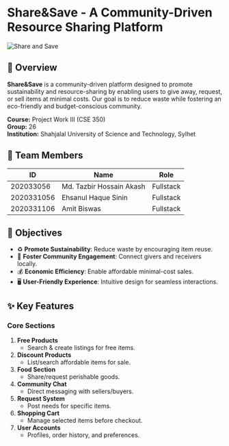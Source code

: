 # Share&Save - A Community-Driven Resource Sharing Platform

![Share and Save](https://images.yourstory.com/cs/5/79900dd0d91311e8a16045a90309d734/sustfeat-1648026643180.jpg?w=1152&fm=auto&ar=2:1&mode=crop&crop=faces)

## 📌 Overview
**Share&Save** is a community-driven platform designed to promote sustainability and resource-sharing by enabling users to give away, request, or sell items at minimal costs. Our goal is to reduce waste while fostering an eco-friendly and budget-conscious community.

**Course:** Project Work III (CSE 350)  
**Group:** 26  
**Institution:** Shahjalal University of Science and Technology, Sylhet


## 👥 Team Members
| ID          | Name                     | Role      |
|-------------|--------------------------|-----------|
| 202033056   | Md. Tazbir Hossain Akash | Fullstack |
| 2020331056  | Ehsanul Haque Sinin      | Fullstack |
| 2020331106  | Amit Biswas              | Fullstack |


## 🎯 Objectives
- ♻️ **Promote Sustainability**: Reduce waste by encouraging item reuse.
- 🤝 **Foster Community Engagement**: Connect givers and receivers locally.
- 💰 **Economic Efficiency**: Enable affordable minimal-cost sales.
- 🖥️ **User-Friendly Experience**: Intuitive design for seamless interactions.

## ✨ Key Features
### Core Sections
1. **Free Products**  
   - Search & create listings for free items.
2. **Discount Products**  
   - List/search affordable items for sale.
3. **Food Section**  
   - Share/request perishable goods.
4. **Community Chat**  
   - Direct messaging with sellers/buyers.
5. **Request System**  
   - Post needs for specific items.
6. **Shopping Cart**  
   - Manage selected items before checkout.
7. **User Accounts**  
   - Profiles, order history, and preferences.
